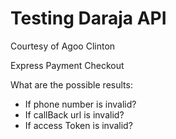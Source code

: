 # Testing Daraja API
Courtesy of Agoo Clinton

<p>Express Payment Checkout</p>
<p>What are the possible results:</p>
<ul>
<li>If phone number is invalid?</li>
<li>If callBack url is invalid?</li>
<li>If access Token is invalid?</li>
</ul>